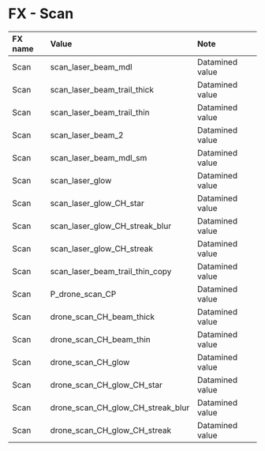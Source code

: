 # FX - Scan

| FX name | Value | Note |
| :--- | :--- | :--- |
| Scan | scan\_laser\_beam\_mdl | Datamined value |
| Scan | scan\_laser\_beam\_trail\_thick | Datamined value |
| Scan | scan\_laser\_beam\_trail\_thin | Datamined value |
| Scan | scan\_laser\_beam\_2 | Datamined value |
| Scan | scan\_laser\_beam\_mdl\_sm | Datamined value |
| Scan | scan\_laser\_glow | Datamined value |
| Scan | scan\_laser\_glow\_CH\_star | Datamined value |
| Scan | scan\_laser\_glow\_CH\_streak\_blur | Datamined value |
| Scan | scan\_laser\_glow\_CH\_streak | Datamined value |
| Scan | scan\_laser\_beam\_trail\_thin\_copy | Datamined value |
| Scan | P\_drone\_scan\_CP | Datamined value |
| Scan | drone\_scan\_CH\_beam\_thick | Datamined value |
| Scan | drone\_scan\_CH\_beam\_thin | Datamined value |
| Scan | drone\_scan\_CH\_glow | Datamined value |
| Scan | drone\_scan\_CH\_glow\_CH\_star | Datamined value |
| Scan | drone\_scan\_CH\_glow\_CH\_streak\_blur | Datamined value |
| Scan | drone\_scan\_CH\_glow\_CH\_streak | Datamined value |























